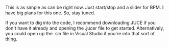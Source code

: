 This is as simple as can be right now. Just start/stop and a slider for BPM. I have big plans for this one. So, stay tuned.

If you want to dig into the code, I recommend downloading JUCE if you don't have it already and opening the .jucer file to get started. Alternatively, you could open up the .sln file in Visual Studio if you're into that sort of thing.

